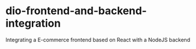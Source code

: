 # dio-frontend-and-backend-integration
 Integrating a E-commerce frontend based on React with a NodeJS backend 
